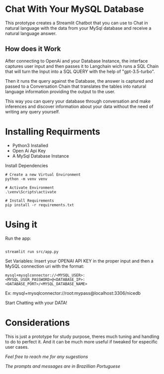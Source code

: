 # Chat With Your MySQL Database

This prototype creates a Streamlit Chatbot that you can use to Chat in natural language with the data from your MySql database and receive a natural language answer.

## How does it Work

After connecting to OpenAi and your Database Instance, the interface captures user input and then passes it to Langchain wich runs a SQL Chain that will turn the Input into a SQL QUERY with the help of "gpt-3.5-turbo".

Then it runs the query against the Database, the answer is captured and passed to a Conversation Chain that translates the tables into natural language information providing the output to the user.

This way you can query your database through conversation and make inferences and discover information about your data without the need of writing any query yourself.

# Installing Requirments 

- Python3 Installed
- Open Ai Api Key 
- A MySql Database Instance

Install Dependencies
```
# Create a new Virtual Environment
python -m venv venv

# Activate Environment
.\venv\Scripts\activate  

# Install Requirements
pip install -r requirements.txt
```
# Using it

Run the app:
```

streamlit run src/app.py

```

Set Variables: 
Insert your OPENAI API KEY in the proper input and then a MySQL connection uri with the format: 
```
mysql+mysqlconnector://<MYSQL_USER>:<MYSQL_USER_PASSWORD>@<DATABASE_IP>:<DATABASE_PORT>/<MYSQL_DATABASE_NAME>
```
Ex: mysql+mysqlconnector://root:mypass@localhost:3306/nicedb

Start Chatting with your DATA!

# Considerations

This is just a prototype for study purpose, theres much tuning and handling to do to perfect it. And it can be much more useful if tweaked for especific user cases.

*Feel free to reach me for any sugestions* 

*The prompts and messages are in Brazillian Portuguese*
